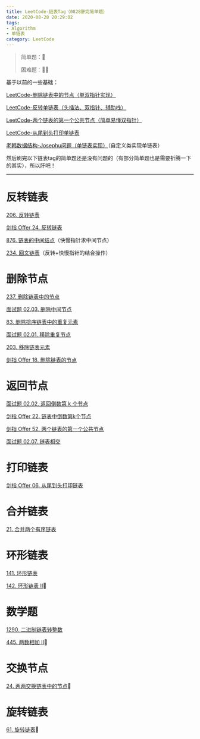 ```yaml
---
title: LeetCode-链表Tag（0828肝完简单题）
date: 2020-08-28 20:29:02
tags:
- Algorithm
- 单链表
category: LeetCode
---
```


> 简单题：💩
>
> 困难题：💩💩

基于以前的一些基础：

[LeetCode-删除链表中的节点（单双指针实现）](https://blog.csdn.net/qyb19970829/article/details/108149341)

[LeetCode-反转单链表（头插法、双指针、辅助栈）](https://blog.csdn.net/qyb19970829/article/details/108155596)

[LeetCode-两个链表的第一个公共节点（简单易懂双指针）](https://blog.csdn.net/qyb19970829/article/details/108163239)

[LeetCode-从尾到头打印单链表](https://blog.csdn.net/qyb19970829/article/details/108157206)

[老韩数据结构-Josephu问题（单链表实现）](https://blog.csdn.net/qyb19970829/article/details/108229285)（自定义类实现单链表）

然后刷完以下链表tag的简单题还是没有问题的（有部分简单题也是需要折腾一下的其实），所以肝吧！

------

# 反转链表

[206. 反转链表](https://leetcode-cn.com/problems/reverse-linked-list/)

[剑指 Offer 24. 反转链表](https://leetcode-cn.com/problems/fan-zhuan-lian-biao-lcof/)

[876. 链表的中间结点](https://leetcode-cn.com/problems/middle-of-the-linked-list/)（快慢指针求中间节点）

[234. 回文链表](https://leetcode-cn.com/problems/palindrome-linked-list/)（反转+快慢指针的结合操作）

# 删除节点

[237. 删除链表中的节点](https://leetcode-cn.com/problems/delete-node-in-a-linked-list/)

[面试题 02.03. 删除中间节点](https://leetcode-cn.com/problems/delete-middle-node-lcci/)

[83. 删除排序链表中的重复元素](https://leetcode-cn.com/problems/remove-duplicates-from-sorted-list/)

[面试题 02.01. 移除重复节点](https://leetcode-cn.com/problems/remove-duplicate-node-lcci/)

[203. 移除链表元素](https://leetcode-cn.com/problems/remove-linked-list-elements/)

[剑指 Offer 18. 删除链表的节点](https://leetcode-cn.com/problems/shan-chu-lian-biao-de-jie-dian-lcof/)

# 返回节点

[面试题 02.02. 返回倒数第 k 个节点](https://leetcode-cn.com/problems/kth-node-from-end-of-list-lcci/)

[剑指 Offer 22. 链表中倒数第k个节点](https://leetcode-cn.com/problems/lian-biao-zhong-dao-shu-di-kge-jie-dian-lcof/)

[剑指 Offer 52. 两个链表的第一个公共节点](https://leetcode-cn.com/problems/liang-ge-lian-biao-de-di-yi-ge-gong-gong-jie-dian-lcof/)

[面试题 02.07. 链表相交](https://leetcode-cn.com/problems/intersection-of-two-linked-lists-lcci/)

# 打印链表

[剑指 Offer 06. 从尾到头打印链表](https://leetcode-cn.com/problems/cong-wei-dao-tou-da-yin-lian-biao-lcof/)

# 合并链表

[21. 合并两个有序链表](https://leetcode-cn.com/problems/merge-two-sorted-lists/)

# 环形链表

[141. 环形链表](https://leetcode-cn.com/problems/linked-list-cycle/)

[142. 环形链表 II](https://leetcode-cn.com/problems/linked-list-cycle-ii/)💩

# 数学题

[1290. 二进制链表转整数](https://leetcode-cn.com/problems/convert-binary-number-in-a-linked-list-to-integer/)

[445. 两数相加 II](https://leetcode-cn.com/problems/add-two-numbers-ii/)💩

# 交换节点

[24. 两两交换链表中的节点](https://leetcode-cn.com/problems/swap-nodes-in-pairs/)💩

# 旋转链表

[61. 旋转链表](https://leetcode-cn.com/problems/rotate-list/)💩


